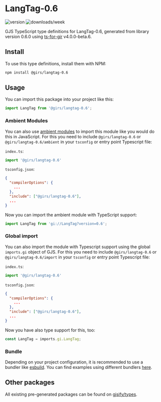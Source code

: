 
# LangTag-0.6

![version](https://img.shields.io/npm/v/@girs/langtag-0.6)
![downloads/week](https://img.shields.io/npm/dw/@girs/langtag-0.6)


GJS TypeScript type definitions for LangTag-0.6, generated from library version 0.6.0 using [ts-for-gir](https://github.com/gjsify/ts-for-gir) v4.0.0-beta.6.


## Install

To use this type definitions, install them with NPM:
```bash
npm install @girs/langtag-0.6
```

## Usage

You can import this package into your project like this:
```ts
import LangTag from '@girs/langtag-0.6';
```

### Ambient Modules

You can also use [ambient modules](https://github.com/gjsify/ts-for-gir/tree/main/packages/cli#ambient-modules) to import this module like you would do this in JavaScript.
For this you need to include `@girs/langtag-0.6` or `@girs/langtag-0.6/ambient` in your `tsconfig` or entry point Typescript file:

`index.ts`:
```ts
import '@girs/langtag-0.6'
```

`tsconfig.json`:
```json
{
  "compilerOptions": {
    ...
  },
  "include": ["@girs/langtag-0.6"],
  ...
}
```

Now you can import the ambient module with TypeScript support: 

```ts
import LangTag from 'gi://LangTag?version=0.6';
```

### Global import

You can also import the module with Typescript support using the global `imports.gi` object of GJS.
For this you need to include `@girs/langtag-0.6` or `@girs/langtag-0.6/import` in your `tsconfig` or entry point Typescript file:

`index.ts`:
```ts
import '@girs/langtag-0.6'
```

`tsconfig.json`:
```json
{
  "compilerOptions": {
    ...
  },
  "include": ["@girs/langtag-0.6"],
  ...
}
```

Now you have also type support for this, too:

```ts
const LangTag = imports.gi.LangTag;
```

### Bundle

Depending on your project configuration, it is recommended to use a bundler like [esbuild](https://esbuild.github.io/). You can find examples using different bundlers [here](https://github.com/gjsify/ts-for-gir/tree/main/examples).

## Other packages

All existing pre-generated packages can be found on [gjsify/types](https://github.com/gjsify/types).

